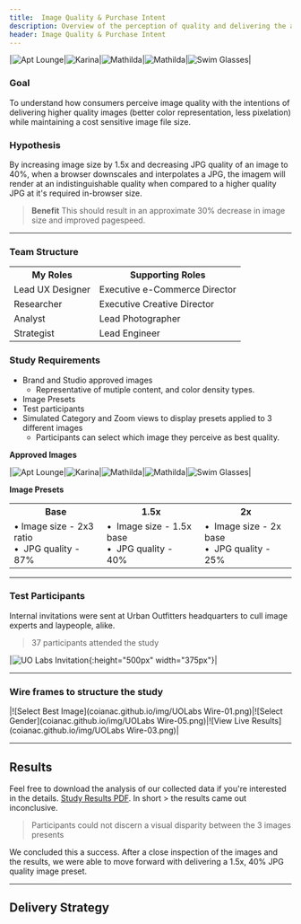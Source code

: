 ```yaml
---
title:  Image Quality & Purchase Intent
description: Overview of the perception of quality and delivering the appropriate quality image based on a customers liklihood to purchase
header: Image Quality & Purchase Intent
---
```


|![Apt Lounge](http://images.urbanoutfitters.com/is/image/UrbanOutfitters/aptlounge?$medium$)|![Karina](http://images.urbanoutfitters.com/is/image/UrbanOutfitters/karinax45?$medium$)|![Mathilda](http://images.urbanoutfitters.com/is/image/UrbanOutfitters/matildax45?$medium$)|![Mathilda](http://images.urbanoutfitters.com/is/image/UrbanOutfitters/MathildaYellow?$medium$)|![Swim Glasses](http://images.urbanoutfitters.com/is/image/UrbanOutfitters/swimglasses?$medium$)|

### Goal
To understand how consumers perceive image quality with the intentions of delivering higher quality images (better color representation, less pixelation) while maintaining a cost sensitive image file size.

### Hypothesis
By increasing image size by 1.5x and decreasing JPG quality of an image to 40%, when a browser downscales and interpolates a JPG, the imagem will render at an indistinguishable quality when compared to a higher quality JPG at it's required in-browser size. 

> **Benefit** This should result in an approximate 30% decrease in image size and improved pagespeed. 

---

### Team Structure
<table>
  <tr>
    <th>My Roles</th>
    <th>Supporting Roles</th>
  </tr>
  <tr>
    <td>Lead UX Designer  </td>
    <td> Executive e-Commerce Director</td>
  </tr>
  <tr>
    <td>Researcher</td>
    <td>Executive Creative Director</td>
  </tr>
  <tr>
    <td>Analyst</td>
    <td>Lead Photographer</td>
  </tr>
  <tr>
    <td>Strategist</td>
    <td>Lead Engineer</td>
  </tr>
</table>

### Study Requirements
* Brand and Studio approved images
  - Representative of mutiple content, and color density types.
* Image Presets
* Test participants
* Simulated Category and Zoom views to display presets applied to 3 different images  
  * Participants can select which image they perceive as best quality.

**Approved Images**

|![Apt Lounge](http://images.urbanoutfitters.com/is/image/UrbanOutfitters/aptlounge?$medium$)|![Karina](http://images.urbanoutfitters.com/is/image/UrbanOutfitters/karinax45?$medium$)|![Mathilda](http://images.urbanoutfitters.com/is/image/UrbanOutfitters/matildax45?$medium$)|![Mathilda](http://images.urbanoutfitters.com/is/image/UrbanOutfitters/MathildaYellow?$medium$)|![Swim Glasses](http://images.urbanoutfitters.com/is/image/UrbanOutfitters/swimglasses?$medium$)|

**Image Presets**
 <table>
  <tr>
    <th>Base</th>
    <th>1.5x</th>
    <th>2x</th>
  </tr>
  <tr>
    <td>•  Image size - 2x3 ratio <br>•  JPG quality - 87%</td>
    <td>•  Image size - 1.5x base <br>•  JPG quality - 40%</td>
    <td>•  Image size - 2x base <br>•  JPG quality - 25%</td>
  </tr>
</table>

---

### Test Participants
Internal invitations were sent at Urban Outfitters headquarters to cull image experts and laypeople, alike.
> 37 participants attended the study

|![UO Labs Invitation](coianac.github.io/img/invitation.jpg){:height="500px" width="375px"}|

---

### Wire frames to structure the study

|![Select Best Image](coianac.github.io/img/UOLabs Wire-01.png)|![Select Gender](coianac.github.io/img/UOLabs Wire-05.png)|![View Live Results](coianac.github.io/img/UOLabs Wire-03.png)|
   
---   
   
## Results
Feel free to download the analysis of our collected data if you're interested in the details. <a href="coianac.github.io/img/Study Results_1.1.pdf">Study Results PDF</a>. In short > the results came out inconclusive. 
> Participants could not discern a visual disparity between the 3 images presents

We concluded this a success. After a close inspection of the images and the results, we were able to move forward with delivering a 1.5x, 40% JPG quality image preset. 
     
---

## Delivery Strategy      
